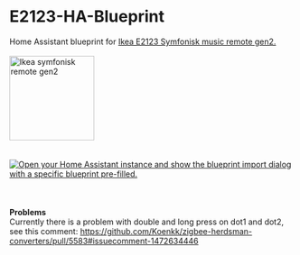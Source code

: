 # E2123-HA-Blueprint
Home Assistant blueprint for <a href="https://www.ikea.com/se/sv/manuals/symfonisk-ljudkontroll-gen-2__AA-2356375-2-2.pdf">Ikea E2123 Symfonisk music remote gen2.</a>
<br>
<br>
<img src="https://www.ikea.com/se/sv/images/products/symfonisk-ljudkontroll-gen-2__1112597_pe871228_s5.jpg?f=s" alt="Ikea symfonisk remote gen2" width="150" height="150">
<br>
<br>
<br>
<a href="https://my.home-assistant.io/redirect/blueprint_import/?blueprint_url=https%3A%2F%2Fgithub.com%2Fantsund%2FE2123-HA-Blueprint%2Fblob%2Fmain%2FE2123.yaml" target="_blank"><img src="https://my.home-assistant.io/badges/blueprint_import.svg" alt="Open your Home Assistant instance and show the blueprint import dialog with a specific blueprint pre-filled." /></a>
<br>
<br>
<br>
<br>
<b>Problems</b>
<br>
Currently there is a problem with double and long press on dot1 and dot2, see this comment: https://github.com/Koenkk/zigbee-herdsman-converters/pull/5583#issuecomment-1472634446
